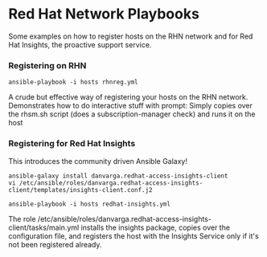 # Red Hat Network Playbooks

Some examples on how to register hosts on the RHN network and for Red Hat Insights, the proactive support service.

### Registering on RHN

```
ansible-playbook -i hosts rhnreg.yml
```

A crude but effective way of registering your hosts on the RHN network.
Demonstrates how to do interactive stuff with prompt: 
Simply copies over the rhsm.sh script (does a subscription-manager check) and runs it on the host

### Registering for Red Hat Insights

This introduces the community driven Ansible Galaxy!

```
ansible-galaxy install danvarga.redhat-access-insights-client
vi /etc/ansible/roles/danvarga.redhat-access-insights-client/templates/insights-client.conf.j2
```

```
ansible-playbook -i hosts redhat-insights.yml
```

The role /etc/ansible/roles/danvarga.redhat-access-insights-client/tasks/main.yml installs the insights package, copies over the configuration file, and registers the host with the Insights Service only if it's not been registered already.


